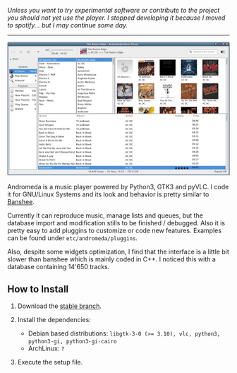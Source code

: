 *Unless you want to try experimental software or contribute to the project you should not yet use the player. I stopped developing it because I moved to spotify... but I may continue some day.*

----------------------------------------------------------------

![Andromeda GUI](https://raw.githubusercontent.com/rsm-gh/andromeda/master/usr/share/doc/andromeda/preview.jpeg)

Andromeda is a music player powered by Python3, GTK3 and pyVLC. I code it for GNU/Linux Systems and its look and behavior is pretty similar to [Banshee](http://banshee.fm).

Currently it can reproduce music, manage lists and queues, but the database import and modification stills to be finished / debugged. Also it is pretty easy to add pluggins to customize or code new features. Examples can be found under `etc/andromeda/pluggins`.

Also, despite some widgets optimization, I find that the interface is a little bit slower than banshee which is mainly coded in C++. I noticed this with a database containing 14'650 tracks.

## How to Install

1. Download the [stable branch](https://github.com/rsm-gh/andromeda/archive/master.zip).
2. Install the dependencies:
    * Debian based distributions: `libgtk-3-0 (>= 3.10), vlc, python3, python3-gi, python3-gi-cairo`
    * ArchLinux: `?`

3. Execute the setup file.
